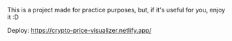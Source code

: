 This is a project made for practice purposes, but, if it's useful for you, enjoy it :D

Deploy: https://crypto-price-visualizer.netlify.app/